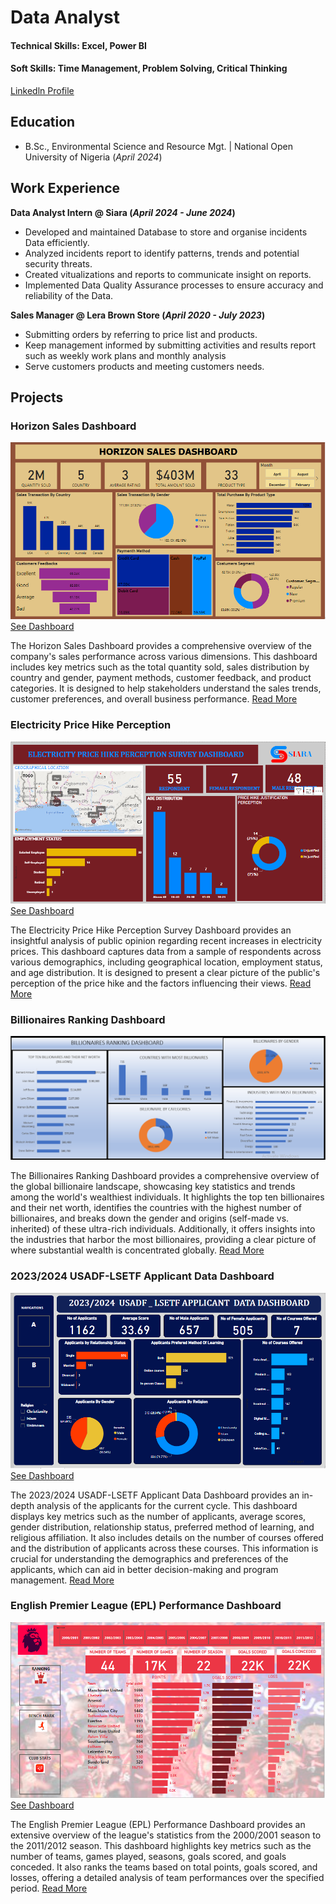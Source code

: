 # Data Analyst

#### Technical Skills: Excel, Power BI
#### Soft Skills: Time Management, Problem Solving, Critical Thinking

[Linkedln Profile](https://www.linkedin.com/in/okonjiprincess)


## Education	 			        		
- B.Sc., Environmental Science and Resource Mgt. | National Open University of Nigeria (_April 2024_)

## Work Experience
**Data Analyst Intern @ Siara  (_April 2024 - June 2024_)**
- Developed and maintained Database to store and organise incidents Data efficiently.
- Analyzed incidents report to identify patterns, trends and potential security threats.
- Created vitualizations and reports to communicate insight on reports.
- Implemented Data Quality Assurance processes to ensure accuracy and reliability of the Data.

**Sales Manager @ Lera Brown Store (_April 2020 - July 2023_)**
- Submitting orders by referring to price list and products.
- Keep management informed by submitting activities and results report such as weekly work plans and monthly analysis
- Serve customers products and meeting customers needs.

## Projects
### Horizon Sales Dashboard
![Dashboard](/assets/img/horizon.png)
[See Dashboard](https://app.powerbi.com/view?r=eyJrIjoiMzAzMzZiYWMtOWNiZi00OGFhLWIzOWMtYTVhYTNlOTBlMzRkIiwidCI6ImI0MWVkOWYwLThiODMtNDNiMi1iZGNiLTg5ZTM2ZTRjMmQ3OSJ9)

The Horizon Sales Dashboard provides a comprehensive overview of the company's sales performance across various dimensions. This dashboard includes key metrics such as the total quantity sold, sales distribution by country and gender, payment methods, customer feedback, and product categories. It is designed to help stakeholders understand the sales trends, customer preferences, and overall business performance. [Read More](https://github.com/OKONJI126/horizon-sales-dashboard)

### Electricity Price Hike Perception
![Dashboard](/assets/img/price.png)
[See Dashboard](https://app.powerbi.com/view?r=eyJrIjoiNTQ0NGRkMTEtZDFiZi00YTNjLThkYWMtNzEzMjY0NTU1YTk0IiwidCI6ImI0MWVkOWYwLThiODMtNDNiMi1iZGNiLTg5ZTM2ZTRjMmQ3OSJ9)

The Electricity Price Hike Perception Survey Dashboard provides an insightful analysis of public opinion regarding recent increases in electricity prices. This dashboard captures data from a sample of respondents across various demographics, including geographical location, employment status, and age distribution. It is designed to present a clear picture of the public's perception of the price hike and the factors influencing their views. [Read More](https://github.com/OKONJI126/electricity-hike-dashdoard)

### Billionaires Ranking Dashboard
![Dashboard](/assets/img/billionaire.png)

The Billionaires Ranking Dashboard provides a comprehensive overview of the global billionaire landscape, showcasing key statistics and trends among the world's wealthiest individuals. It highlights the top ten billionaires and their net worth, identifies the countries with the highest number of billionaires, and breaks down the gender and origins (self-made vs. inherited) of these ultra-rich individuals. Additionally, it offers insights into the industries that harbor the most billionaires, providing a clear picture of where substantial wealth is concentrated globally. [Read More](https://github.com/OKONJI126/billionaires-dashboard2/8/3048)

### 2023/2024 USADF-LSETF Applicant Data Dashboard
![Dashboard](/assets/img/usadf.png)
[See Dashboard](https://app.powerbi.com/view?r=eyJrIjoiODZkMzQ2OTUtZDM2ZC00N2Y0LWI0NGQtZjZjZmU3YmE1MTI2IiwidCI6ImI0MWVkOWYwLThiODMtNDNiMi1iZGNiLTg5ZTM2ZTRjMmQ3OSJ9)

The 2023/2024 USADF-LSETF Applicant Data Dashboard provides an in-depth analysis of the applicants for the current cycle. This dashboard displays key metrics such as the number of applicants, average scores, gender distribution, relationship status, preferred method of learning, and religious affiliation. It also includes details on the number of courses offered and the distribution of applicants across these courses. This information is crucial for understanding the demographics and preferences of the applicants, which can aid in better decision-making and program management. [Read More](https://github.com/OKONJI126/usadf-applicant-dashboard)

### English Premier League (EPL) Performance Dashboard
![Dashboard](/assets/img/epl.png)
[See Dashboard](https://app.powerbi.com/view?r=eyJrIjoiMTAxMzMyYjQtM2JjNS00YTk2LWIwOGUtNjA5ZTJmZWNlMzA1IiwidCI6ImI0MWVkOWYwLThiODMtNDNiMi1iZGNiLTg5ZTM2ZTRjMmQ3OSJ9)

The English Premier League (EPL) Performance Dashboard provides an extensive overview of the league's statistics from the 2000/2001 season to the 2011/2012 season. This dashboard highlights key metrics such as the number of teams, games played, seasons, goals scored, and goals conceded. It also ranks the teams based on total points, goals scored, and losses, offering a detailed analysis of team performances over the specified period. [Read More](https://github.com/OKONJI126/epl-dashboard)


